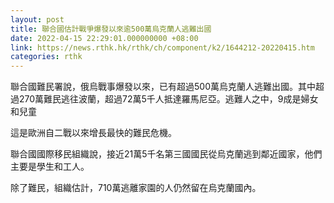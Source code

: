 ```yaml
---
layout: post
title: 聯合國估計戰爭爆發以來逾500萬烏克蘭人逃難出國
date: 2022-04-15 22:29:01.000000000 +08:00
link: https://news.rthk.hk/rthk/ch/component/k2/1644212-20220415.htm
categories: rthk
---
```


聯合國難民署說，俄烏戰事爆發以來，已有超過500萬烏克蘭人逃難出國。其中超過270萬難民逃往波蘭，超過72萬5千人抵達羅馬尼亞。逃難人之中，9成是婦女和兒童

這是歐洲自二戰以來增長最快的難民危機。

聯合國國際移民組織說，接近21萬5千名第三國國民從烏克蘭逃到鄰近國家，他們主要是學生和工人。

除了難民，組織估計，710萬逃離家園的人仍然留在烏克蘭國內。
